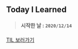 ## Today I Learned

> #### 시작한 날 : `2020/12/14`

[TIL 보러가기](https://github.com/sunwoo0706/TIL/issues)
